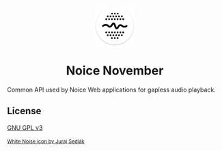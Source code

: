 <p align="center">
  <a href="https://trynoice.com">
    <img alt="Noice Logo" src="https://raw.githubusercontent.com/trynoice/.github/main/graphics/icon-round.png" width="92" />
  </a>
</p>
<h1 align="center">Noice November</h1>

Common API used by Noice Web applications for gapless audio playback.

## License

[GNU GPL v3](LICENSE)

<a href="https://thenounproject.com/icon/white-noise-1287855/">
  <small>White Noise icon by Juraj Sedlák</small>
</a>
